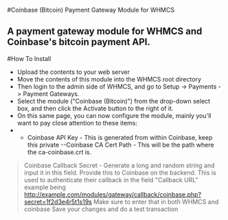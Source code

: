 #Coinbase (Bitcoin) Payment Gateway Module for WHMCS 
## A payment gateway module for WHMCS and Coinbase's bitcoin payment API.
#How To Install 





- Upload the contents to your web server
- Move the contents of this module into the WHMCS root directory
- Then login to the admin side of WHMCS, and go to Setup -> Payments -> Payment Gateways. 
- Select the module ("Coinbase (Bitcoin)") from the drop-down select box, and then click the Activate button to the right of it.
- On this same page, you can now configure the module, mainly you'll want to pay close attention to these items: 
 - - Coinbase API Key - This is generated from within Coinbase, keep this private 
 --Coinbase CA Cert Path - This will be the path where the ca-coinbase.crt is. 
>Coinbase Callback Secret - Generate a long and random string and input it in this field. Provide this to Coinbase on the backend. This is used to authenticate their callback in the field "Callback URL" example being http://example.com/modules/gateway/callback/coinbase.php?secret=1f2d3e4r5t1s19s Make sure to enter that in both WHMCS and coinbase 
>Save your changes and do a test transaction
